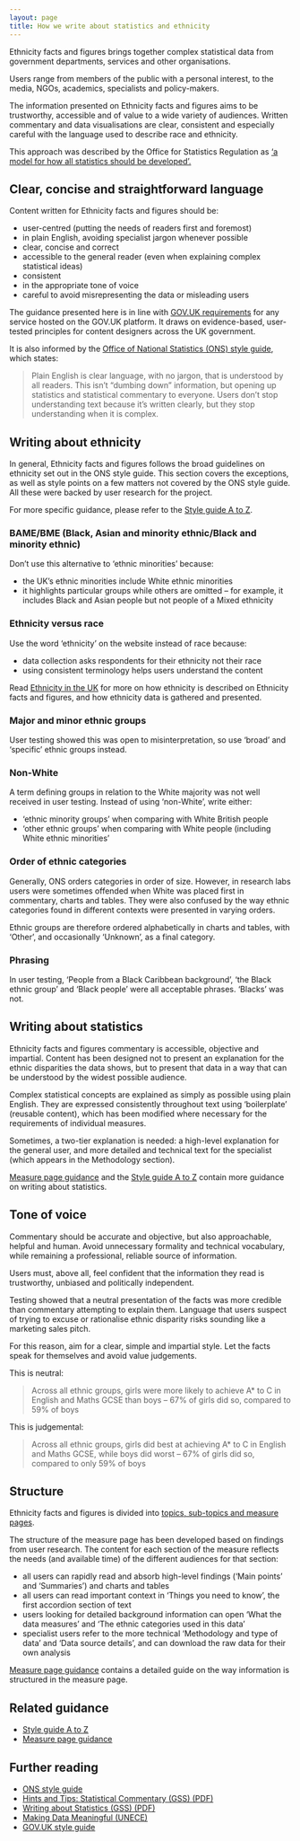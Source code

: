 ```yaml
---
layout: page
title: How we write about statistics and ethnicity
---
```


Ethnicity facts and figures brings together complex statistical data from government departments, services and other organisations.

Users range from members of the public with a personal interest, to the media, NGOs, academics, specialists and policy-makers.

The information presented on Ethnicity facts and figures aims to be trustworthy, accessible and of value to a wide variety of audiences. Written commentary and data visualisations are clear, consistent and especially careful with the language used to describe race and ethnicity.

This approach was described by the Office for Statistics Regulation as [‘a model for how all statistics should be developed’.](https://www.statisticsauthority.gov.uk/ethnicity-facts-and-figures/)

## Clear, concise and straightforward language

Content written for Ethnicity facts and figures should be:

* user-centred (putting the needs of readers first and foremost)
* in plain English, avoiding specialist jargon whenever possible
* clear, concise and correct
* accessible to the general reader (even when explaining complex statistical ideas)
* consistent
* in the appropriate tone of voice
* careful to avoid misrepresenting the data or misleading users

The guidance presented here is in line with [GOV.UK requirements](https://www.gov.uk/guidance/content-design/writing-for-gov-uk) for any service hosted on the GOV.UK platform. It draws on evidence-based, user-tested principles for content designers across the UK government.

It is also informed by the [Office of National Statistics (ONS) style guide](https://style.ons.gov.uk/), which states:

> Plain English is clear language, with no jargon, that is understood by all readers. This isn’t “dumbing down” information, but opening up statistics and statistical commentary to everyone. Users don’t stop understanding text because it’s written clearly, but they stop understanding when it is complex.

## Writing about ethnicity

In general, Ethnicity facts and figures follows the broad guidelines on ethnicity set out in the ONS style guide. This section covers the exceptions, as well as style points on a few matters not covered by the ONS style guide. All these were backed by user research for the project.

For more specific guidance, please refer to the [Style guide A to Z](/a-z).

### BAME/BME (Black, Asian and minority ethnic/Black and minority ethnic)

Don’t use this alternative to ‘ethnic minorities’ because:

* the UK’s ethnic minorities include White ethnic minorities
* it highlights particular groups while others are omitted – for example, it includes Black and Asian people but not people of a Mixed ethnicity

### Ethnicity versus race

Use the word ‘ethnicity’ on the website instead of race because:

* data collection asks respondents for their ethnicity not their race
* using consistent terminology helps users understand the content

Read [Ethnicity in the UK](https://www.ethnicity-facts-figures.service.gov.uk/ethnicity-in-the-uk) for more on how ethnicity is described on Ethnicity facts and figures, and how ethnicity data is gathered and presented.

### Major and minor ethnic groups

User testing showed this was open to misinterpretation, so use ‘broad’ and ‘specific’ ethnic groups instead.

### Non-White

A term defining groups in relation to the White majority was not well received in user testing. Instead of using ‘non-White’, write either:

* ‘ethnic minority groups’ when comparing with White British people
* ‘other ethnic groups’ when comparing with White people (including White ethnic minorities’

### Order of ethnic categories

Generally, ONS orders categories in order of size. However, in research labs users were sometimes offended when White was placed first in commentary, charts and tables. They were also confused by the way ethnic categories found in different contexts were presented in varying orders.

Ethnic groups are therefore ordered alphabetically in charts and tables, with ‘Other’, and occasionally ‘Unknown’, as a final category.

### Phrasing

In user testing, ‘People from a Black Caribbean background’, ‘the Black ethnic group’ and ‘Black people’ were all acceptable phrases. ‘Blacks’ was not.

## Writing about statistics

Ethnicity facts and figures commentary is accessible, objective and impartial. Content has been designed not to present an explanation for the ethnic disparities the data shows, but to present that data in a way that can be understood by the widest possible audience.

Complex statistical concepts are explained as simply as possible using plain English. They are expressed consistently throughout text using ‘boilerplate’ (reusable content), which has been modified where necessary for the requirements of individual measures.

Sometimes, a two-tier explanation is needed: a high-level explanation for the general user, and more detailed and technical text for the specialist (which appears in the Methodology section).

[Measure page guidance](/) and the [Style guide A to Z](/a-z) contain more guidance on writing about statistics.

## Tone of voice
Commentary should be accurate and objective, but also approachable, helpful and human.
Avoid unnecessary formality and technical vocabulary, while remaining a professional, reliable source of information.

Users must, above all, feel confident that the information they read is trustworthy, unbiased and politically independent.

Testing showed that a neutral presentation of the facts was more credible than commentary attempting to explain them. Language that users suspect of trying to excuse or rationalise ethnic disparity risks sounding like a marketing sales pitch.

For this reason, aim for a clear, simple and impartial style. Let the facts speak for themselves and avoid value judgements.

This is neutral:

> Across all ethnic groups, girls were more likely to achieve A* to C in English and Maths GCSE than boys – 67% of girls did so, compared to 59% of boys

This is judgemental:

> Across all ethnic groups, girls did best at achieving A* to C in English and Maths GCSE, while boys did worst – 67% of girls did so, compared to only 59% of boys

## Structure

Ethnicity facts and figures is divided into [topics, sub-topics and measure pages](https://www.ethnicity-facts-figures.service.gov.uk/background).

The structure of the measure page  has been developed based on findings from user research. The content for each section of the measure reflects the needs (and available time) of the different audiences for that section:

* all users can rapidly read and absorb high-level findings (‘Main points’ and ‘Summaries’) and charts and tables
* all users can read important context in ‘Things you need to know’, the first accordion section of text
* users looking for detailed background information can open ‘What the data measures’ and ‘The ethnic categories used in this data’
* specialist users refer to the more technical ‘Methodology and type of data’ and ‘Data source details’, and can download the raw data for their own analysis

[Measure page guidance](/) contains a detailed guide on the way information is structured in the measure page.

## Related guidance

* [Style guide A to Z](./a-z)
* [Measure page guidance](./measure-page)

## Further reading

* [ONS style guide](https://style.ons.gov.uk/)
* [Hints and Tips: Statistical Commentary (GSS) (PDF)](https://gss.civilservice.gov.uk/wp-content/uploads/2012/12/20140303-GPT-Commentary-Hints-and-Tips.pdf)
* [Writing about Statistics (GSS) (PDF)](https://gss.civilservice.gov.uk/wp-content/uploads/2012/12/Writing-About-Statistics-National-Statisticians-Guidance1.pdf)
* [Making Data Meaningful (UNECE)](http://www.unece.org/stats/documents/writing/)
* [GOV.UK style guide](https://www.gov.uk/guidance/style-guide/a-to-z-of-gov-uk-style)